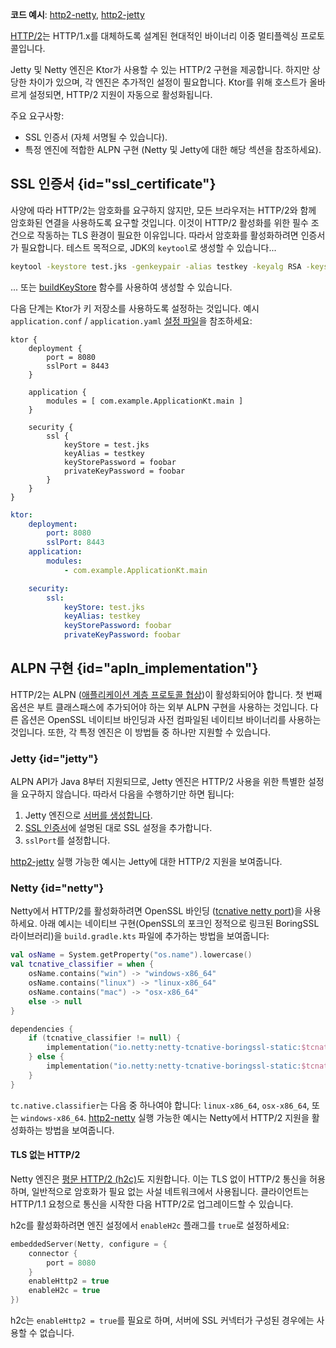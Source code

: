[//]: # (title: HTTP/2)

<show-structure for="chapter" depth="2"/>

<tldr>
<p>
<b>코드 예시</b>: <a href="https://github.com/ktorio/ktor-documentation/tree/%ktor_version%/codeSnippets/snippets/http2-netty">http2-netty</a>, <a href="https://github.com/ktorio/ktor-documentation/tree/%ktor_version%/codeSnippets/snippets/http2-jetty">http2-jetty</a>
</p>
</tldr>

[HTTP/2](https://en.wikipedia.org/wiki/HTTP/2)는 HTTP/1.x를 대체하도록 설계된 현대적인 바이너리 이중 멀티플렉싱 프로토콜입니다.

Jetty 및 Netty 엔진은 Ktor가 사용할 수 있는 HTTP/2 구현을 제공합니다. 하지만 상당한 차이가 있으며, 각 엔진은 추가적인 설정이 필요합니다. Ktor를 위해 호스트가 올바르게 설정되면, HTTP/2 지원이 자동으로 활성화됩니다.

주요 요구사항:

*   SSL 인증서 (자체 서명될 수 있습니다).
*   특정 엔진에 적합한 ALPN 구현 (Netty 및 Jetty에 대한 해당 섹션을 참조하세요).

## SSL 인증서 {id="ssl_certificate"}

사양에 따라 HTTP/2는 암호화를 요구하지 않지만, 모든 브라우저는 HTTP/2와 함께 암호화된 연결을 사용하도록 요구할 것입니다. 이것이 HTTP/2 활성화를 위한 필수 조건으로 작동하는 TLS 환경이 필요한 이유입니다. 따라서 암호화를 활성화하려면 인증서가 필요합니다. 테스트 목적으로, JDK의 `keytool`로 생성할 수 있습니다...

```bash
keytool -keystore test.jks -genkeypair -alias testkey -keyalg RSA -keysize 4096 -validity 5000 -dname 'CN=localhost, OU=ktor, O=ktor, L=Unspecified, ST=Unspecified, C=US'
```

... 또는 [buildKeyStore](server-ssl.md) 함수를 사용하여 생성할 수 있습니다.

다음 단계는 Ktor가 키 저장소를 사용하도록 설정하는 것입니다. 예시 `application.conf` / `application.yaml` [설정 파일](server-configuration-file.topic)을 참조하세요:

<Tabs group="config">
<TabItem title="application.conf" group-key="hocon">

```shell
ktor {
    deployment {
        port = 8080
        sslPort = 8443
    }

    application {
        modules = [ com.example.ApplicationKt.main ]
    }

    security {
        ssl {
            keyStore = test.jks
            keyAlias = testkey
            keyStorePassword = foobar
            privateKeyPassword = foobar
        }
    }
}

```

</TabItem>
<TabItem title="application.yaml" group-key="yaml">

```yaml
ktor:
    deployment:
        port: 8080
        sslPort: 8443
    application:
        modules:
            - com.example.ApplicationKt.main

    security:
        ssl:
            keyStore: test.jks
            keyAlias: testkey
            keyStorePassword: foobar
            privateKeyPassword: foobar
```

</TabItem>
</Tabs>

## ALPN 구현 {id="apln_implementation"}

HTTP/2는 ALPN ([애플리케이션 계층 프로토콜 협상](https://en.wikipedia.org/wiki/Application-Layer_Protocol_Negotiation))이 활성화되어야 합니다. 첫 번째 옵션은 부트 클래스패스에 추가되어야 하는 외부 ALPN 구현을 사용하는 것입니다. 다른 옵션은 OpenSSL 네이티브 바인딩과 사전 컴파일된 네이티브 바이너리를 사용하는 것입니다. 또한, 각 특정 엔진은 이 방법들 중 하나만 지원할 수 있습니다.

### Jetty {id="jetty"}

ALPN API가 Java 8부터 지원되므로, Jetty 엔진은 HTTP/2 사용을 위한 특별한 설정을 요구하지 않습니다. 따라서 다음을 수행하기만 하면 됩니다:
1.  Jetty 엔진으로 [서버를 생성합니다](server-engines.md#choose-create-server).
2.  [SSL 인증서](#ssl_certificate)에 설명된 대로 SSL 설정을 추가합니다.
3.  `sslPort`를 설정합니다.

[http2-jetty](https://github.com/ktorio/ktor-documentation/tree/%ktor_version%/codeSnippets/snippets/http2-jetty) 실행 가능한 예시는 Jetty에 대한 HTTP/2 지원을 보여줍니다.

### Netty {id="netty"}

Netty에서 HTTP/2를 활성화하려면 OpenSSL 바인딩 ([tcnative netty port](https://netty.io/wiki/forked-tomcat-native.html))을 사용하세요. 아래 예시는 네이티브 구현(OpenSSL의 포크인 정적으로 링크된 BoringSSL 라이브러리)을 `build.gradle.kts` 파일에 추가하는 방법을 보여줍니다:

```kotlin
val osName = System.getProperty("os.name").lowercase()
val tcnative_classifier = when {
    osName.contains("win") -> "windows-x86_64"
    osName.contains("linux") -> "linux-x86_64"
    osName.contains("mac") -> "osx-x86_64"
    else -> null
}

dependencies {
    if (tcnative_classifier != null) {
        implementation("io.netty:netty-tcnative-boringssl-static:$tcnative_version:$tcnative_classifier")
    } else {
        implementation("io.netty:netty-tcnative-boringssl-static:$tcnative_version")
    }
}
```

`tc.native.classifier`는 다음 중 하나여야 합니다: `linux-x86_64`, `osx-x86_64`, 또는 `windows-x86_64`.
[http2-netty](https://github.com/ktorio/ktor-documentation/tree/%ktor_version%/codeSnippets/snippets/http2-netty) 실행 가능한 예시는 Netty에서 HTTP/2 지원을 활성화하는 방법을 보여줍니다.

#### TLS 없는 HTTP/2

Netty 엔진은 [평문 HTTP/2 (h2c)](https://httpwg.org/specs/rfc7540.html#discover-http)도 지원합니다. 이는 TLS 없이 HTTP/2 통신을 허용하며, 일반적으로 암호화가 필요 없는 사설 네트워크에서 사용됩니다. 클라이언트는 HTTP/1.1 요청으로 통신을 시작한 다음 HTTP/2로 업그레이드할 수 있습니다.

h2c를 활성화하려면 엔진 설정에서 `enableH2c` 플래그를 `true`로 설정하세요:

```kotlin
embeddedServer(Netty, configure = {
    connector {
        port = 8080
    }
    enableHttp2 = true
    enableH2c = true
})
```

h2c는 `enableHttp2 = true`를 필요로 하며, 서버에 SSL 커넥터가 구성된 경우에는 사용할 수 없습니다.